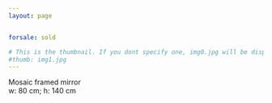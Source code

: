 ```yaml
---
layout: page


forsale: sold

# This is the thumbnail. If you dont specify one, img0.jpg will be displayed
#thumb: img1.jpg
---
```

<div>
Mosaic framed mirror
</div>
<div class="dim">w: 80 cm; h: 140 cm</div>
